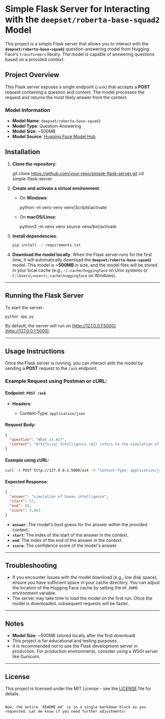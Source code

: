 # Simple Flask Server for Interacting with the `deepset/roberta-base-squad2` Model

This project is a simple Flask server that allows you to interact with the **`deepset/roberta-base-squad2`** question-answering model from Hugging Face's `transformers` library. The model is capable of answering questions based on a provided context.

## Project Overview

This Flask server exposes a single endpoint (`/ask`) that accepts a **POST** request containing a question and context. The model processes the request and returns the most likely answer from the context.

### Model Information

- **Model Name**: `deepset/roberta-base-squad2`
- **Model Type**: Question-Answering
- **Model Size**: ~500MB
- **Model Source**: [Hugging Face Model Hub](https://huggingface.co/deepset/roberta-base-squad2)


## Installation

1. **Clone the repository**:

   git clone https://github.com/your-repo/simple-flask-server.git
   cd simple-flask-server


2. **Create and activate a virtual environment**:

   * On **Windows**:

 
     python -m venv venv
     venv\Scripts\activate


   * On **macOS/Linux**:


     python3 -m venv venv
     source venv/bin/activate


3. **Install dependencies**:

   ```bash
   pip install -r requirements.txt
   ```

4. **Download the model locally**:
   When the Flask server runs for the first time, it will automatically download the **`deepset/roberta-base-squad2`** model. This model is **\~500MB** in size, and the model files will be stored in your local cache (e.g., `~/.cache/huggingface` on Unix systems or `C:\Users\<user>\.cache\huggingface` on Windows).

---

## Running the Flask Server

To start the server:

```bash
python app.py
```

By default, the server will run on [http://127.0.0.1:5000](http://127.0.0.1:5000).

---

## Usage Instructions

Once the Flask server is running, you can interact with the model by sending a **POST** request to the `/ask` endpoint.

### Example Request using **Postman** or **cURL**:

#### Endpoint: `POST /ask`

* **Headers**:

  * Content-Type: `application/json`

#### Request Body:

```json
{
  "question": "What is AI?",
  "context": "Artificial Intelligence (AI) refers to the simulation of human intelligence in machines. AI is used in various applications, such as speech recognition, problem-solving, and learning."
}
```

#### Example using **cURL**:

```bash
curl -X POST http://127.0.0.1:5000/ask -H "Content-Type: application/json" -d "{\"question\": \"What is AI?\", \"context\": \"Artificial Intelligence (AI) refers to the simulation of human intelligence in machines. AI is used in various applications, such as speech recognition, problem-solving, and learning.\"}"
```

#### Expected Response:

```json
{
  "answer": "simulation of human intelligence",
  "start": 57,
  "end": 88,
  "score": 0.963
}
```

* **`answer`**: The model's best guess for the answer within the provided context.
* **`start`**: The index of the start of the answer in the context.
* **`end`**: The index of the end of the answer in the context.
* **`score`**: The confidence score of the model's answer.

---

## Troubleshooting

* If you encounter issues with the model download (e.g., low disk space), ensure you have sufficient space in your cache directory. You can adjust the location of the Hugging Face cache by setting the `HF_HOME` environment variable.
* The server may take time to load the model on the first run. Once the model is downloaded, subsequent requests will be faster.

---

## Notes

* **Model Size**: \~500MB (stored locally after the first download)
* This project is for educational and testing purposes.
* It is recommended not to use the Flask development server in production. For production environments, consider using a WSGI server like Gunicorn.

---

## License

This project is licensed under the MIT License - see the [LICENSE](LICENSE) file for details.

```

Now, the entire `README.md` is in a single markdown block as you requested. Let me know if you need further adjustments!
```
